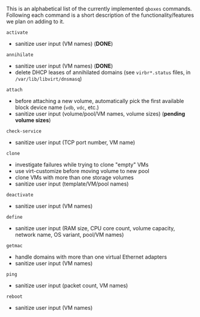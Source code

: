 This is an alphabetical list of the currently implemented `qboxes` commands. Following each command is a short description of the functionality/features we plan on adding to it.

`activate`
* sanitize user input (VM names) (__DONE__)

`annihilate`
* sanitize user input (VM names) (__DONE__)
* delete DHCP leases of annihilated domains (see `virbr*.status` files, in `/var/lib/libvirt/dnsmasq`)

`attach`
* before attaching a new volume, automatically pick the first available block device name (`vdb`, `vdc`, etc.)
* sanitize user input (volume/pool/VM names, volume sizes) (__pending volume sizes__)

`check-service`
* sanitize user input (TCP port number, VM name)

`clone`
* investigate failures while trying to clone "empty" VMs
* use virt-customize before moving volume to new pool
* clone VMs with more than one storage volumes
* sanitize user input (template/VM/pool names)

`deactivate`
* sanitize user input (VM names)

`define`
* sanitize user input (RAM size, CPU core count, volume capacity, network name, OS variant, pool/VM names)

`getmac`
* handle domains with more than one virtual Ethernet adapters
* sanitize user input (VM names)

`ping`
* sanitize user input (packet count, VM names)

`reboot`
* sanitize user input (VM names)

